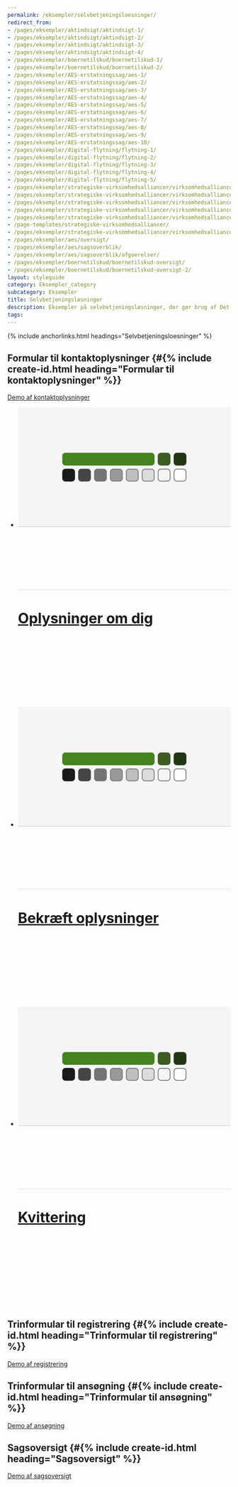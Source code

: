 ```yaml
---
permalink: /eksempler/selvbetjeningsloesninger/
redirect_from:
- /pages/eksempler/aktindsigt/aktindsigt-1/
- /pages/eksempler/aktindsigt/aktindsigt-2/
- /pages/eksempler/aktindsigt/aktindsigt-3/
- /pages/eksempler/aktindsigt/aktindsigt-4/
- /pages/eksempler/boernetilskud/boernetilskud-1/
- /pages/eksempler/boernetilskud/boernetilskud-2/
- /pages/eksempler/AES-erstatningssag/aes-1/
- /pages/eksempler/AES-erstatningssag/aes-2/
- /pages/eksempler/AES-erstatningssag/aes-3/
- /pages/eksempler/AES-erstatningssag/aes-4/
- /pages/eksempler/AES-erstatningssag/aes-5/
- /pages/eksempler/AES-erstatningssag/aes-6/
- /pages/eksempler/AES-erstatningssag/aes-7/
- /pages/eksempler/AES-erstatningssag/aes-8/
- /pages/eksempler/AES-erstatningssag/aes-9/
- /pages/eksempler/AES-erstatningssag/aes-10/
- /pages/eksempler/digital-flytning/flytning-1/
- /pages/eksempler/digital-flytning/flytning-2/
- /pages/eksempler/digital-flytning/flytning-3/
- /pages/eksempler/digital-flytning/flytning-4/
- /pages/eksempler/digital-flytning/flytning-5/
- /pages/eksempler/strategiske-virksomhedsalliancer/virksomhedsalliancer-1/
- /pages/eksempler/strategiske-virksomhedsalliancer/virksomhedsalliancer-2/
- /pages/eksempler/strategiske-virksomhedsalliancer/virksomhedsalliancer-3/
- /pages/eksempler/strategiske-virksomhedsalliancer/virksomhedsalliancer-4/
- /pages/eksempler/strategiske-virksomhedsalliancer/virksomhedsalliancer-5/
- /page-templates/strategiske-virksomhedsalliancer/
- /pages/eksempler/strategiske-virksomhedsalliancer/virksomhedsalliancer-6/
- /pages/eksempler/aes/oversigt/
- /pages/eksempler/aes/sagsoverblik/
- /pages/eksempler/aes/sagsoverblik/afgoerelser/
- /pages/eksempler/boernetilskud/boernetilskud-oversigt/
- /pages/eksempler/boernetilskud/boernetilskud-oversigt-2/
layout: styleguide
category: Eksempler_category
subcategory: Eksempler
title: Selvbetjeningsløsninger
description: Eksempler på selvbetjeningsløsninger, der gør brug af Det Fælles Designsystem
tags:
---
```


{% include anchorlinks.html headings="Selvbetjeningsloesninger" %}

## Formular til kontaktoplysninger {#{% include create-id.html heading="Formular til kontaktoplysninger" %}}

<p class="mt-0">
  <a class="button button-secondary" href="{{ site.baseurl }}/pages/eksempler/formular-til-kontaktoplysninger/formular-1/?r=/eksempler/selvbetjeningsloesninger/%23formular-til-kontaktoplysninger">Demo af kontaktoplysninger</a>
</p>
<ul class="row card-row">
    <li class="col-12 col-sm-6 col-md-4">
        <a class="new-card" href="{{ site.baseurl }}/pages/eksempler/formular-til-kontaktoplysninger/formular-1/?r=/eksempler/selvbetjeningsloesninger/%23formular-til-kontaktoplysninger" id="formular-til-kontaktoplysninger-1" target="_blank">
            <div class="new-card-image" style="aspect-ratio: 1125 / 961;"><img src="/assets/img/cards/Styleguide/card-farver-borgerdk.svg" alt=""></div>
            <div class="new-card-content flex-row align-items-center justify-content-between" style="border-top: 1px solid #dcdcdc;">
                <h2 class="hyphens-manual" style="font-size: 2rem;">Oplysninger om dig</h2>
                <svg class="icon-svg ml-3" aria-label="(åbner i nyt vindue)" focusable="false"><use href="#open-in-new"></use></svg>
            </div>
        </a>
    </li>
    <li class="col-12 col-sm-6 col-md-4">
        <a class="new-card" href="{{ site.baseurl }}/pages/eksempler/formular-til-kontaktoplysninger/formular-2/?r=/eksempler/selvbetjeningsloesninger/%23formular-til-kontaktoplysninger" id="formular-til-kontaktoplysninger-2" target="_blank">
            <div class="new-card-image" style="aspect-ratio: 1125 / 961;"><img src="/assets/img/cards/Styleguide/card-farver-borgerdk.svg" alt=""></div>
            <div class="new-card-content flex-row align-items-center justify-content-between" style="border-top: 1px solid #dcdcdc;">
                <h2 class="hyphens-manual" style="font-size: 2rem;">Bekræft oplysninger</h2>
                <svg class="icon-svg ml-3" aria-label="(åbner i nyt vindue)" focusable="false"><use href="#open-in-new"></use></svg>
            </div>
        </a>
    </li>
    <li class="col-12 col-sm-6 col-md-4">
        <a class="new-card" href="{{ site.baseurl }}/pages/eksempler/formular-til-kontaktoplysninger/formular-3/?r=/eksempler/selvbetjeningsloesninger/%23formular-til-kontaktoplysninger" id="formular-til-kontaktoplysninger-3" target="_blank">
            <div class="new-card-image" style="aspect-ratio: 1125 / 961;"><img src="/assets/img/cards/Styleguide/card-farver-borgerdk.svg" alt=""></div>
            <div class="new-card-content flex-row align-items-center justify-content-between" style="border-top: 1px solid #dcdcdc;">
                <h2 class="hyphens-manual" style="font-size: 2rem;">Kvittering</h2>
                <svg class="icon-svg ml-3" aria-label="(åbner i nyt vindue)" focusable="false"><use href="#open-in-new"></use></svg>
            </div>
        </a>
    </li>
</ul>

## Trinformular til registrering {#{% include create-id.html heading="Trinformular til registrering" %}}

<div class="row screenshot-gallery d-none">
    <div class="col-12 col-sm-6 col-md-4 mb-6">
        <a href="{{ site.baseurl }}/pages/eksempler/trinformular-til-registrering/registrering-1/?r=/eksempler/selvbetjeningsloesninger/%23trinformular-til-registrering" title="Trinformular til registrering, 1. side: Vælg personer" class="screenshot d-block" data-folder="trinformular-til-registrering" data-image="registrering-1"></a>
    </div>
    <div class="col-12 col-sm-6 col-md-4 mb-6">
        <a href="{{ site.baseurl }}/pages/eksempler/trinformular-til-registrering/registrering-2/?r=/eksempler/selvbetjeningsloesninger/%23trinformular-til-registrering" title="Trinformular til registrering, 2. side: Vælg noget mere" class="screenshot d-block" data-folder="trinformular-til-registrering" data-image="registrering-2"></a>
    </div>
    <div class="col-12 col-sm-6 col-md-4 mb-6">
        <a href="{{ site.baseurl }}/pages/eksempler/trinformular-til-registrering/registrering-3/?r=/eksempler/selvbetjeningsloesninger/%23trinformular-til-registrering" title="Trinformular til registrering, 3. side: Vedhæft dokumenter" class="screenshot d-block" data-folder="trinformular-til-registrering" data-image="registrering-3"></a>
    </div>
    <div class="col-12 col-sm-6 col-md-4 mb-6">
        <a href="{{ site.baseurl }}/pages/eksempler/trinformular-til-registrering/registrering-4/?r=/eksempler/selvbetjeningsloesninger/%23trinformular-til-registrering" title="Trinformular til registrering, 4. side: Tidligere registrering" class="screenshot d-block" data-folder="trinformular-til-registrering" data-image="registrering-4"></a>
    </div>
    <div class="col-12 col-sm-6 col-md-4 mb-6">
        <a href="{{ site.baseurl }}/pages/eksempler/trinformular-til-registrering/registrering-5/?r=/eksempler/selvbetjeningsloesninger/%23trinformular-til-registrering" title="Trinformular til registrering, 5. side: Kontaktoplysninger" class="screenshot d-block" data-folder="trinformular-til-registrering" data-image="registrering-5"></a>
    </div>
    <div class="col-12 col-sm-6 col-md-4 mb-6">
        <a href="{{ site.baseurl }}/pages/eksempler/trinformular-til-registrering/registrering-6/?r=/eksempler/selvbetjeningsloesninger/%23trinformular-til-registrering" title="Trinformular til registrering, 6. side: Opsummering" class="screenshot d-block" data-folder="trinformular-til-registrering" data-image="registrering-6"></a>
    </div>
    <div class="col-12 col-sm-6 col-md-4 mb-6">
        <a href="{{ site.baseurl }}/pages/eksempler/trinformular-til-registrering/registrering-7/?r=/eksempler/selvbetjeningsloesninger/%23trinformular-til-registrering" title="Trinformular til registrering, 7. side: Kvittering" class="screenshot d-block" data-folder="trinformular-til-registrering" data-image="registrering-7"></a>
    </div>
</div>
<p class="mt-0">
  <a class="button button-secondary" href="{{ site.baseurl }}/pages/eksempler/trinformular-til-registrering/registrering-1/?r=/eksempler/selvbetjeningsloesninger/%23trinformular-til-registrering">Demo af registrering</a>
</p>

## Trinformular til ansøgning {#{% include create-id.html heading="Trinformular til ansøgning" %}}

<div class="row screenshot-gallery d-none">
    <div class="col-12 col-sm-6 col-md-4 mb-6">
        <a href="{{ site.baseurl }}/pages/eksempler/trinformular-til-ansoegning/ansoegning-1/?r=/eksempler/selvbetjeningsloesninger/%23trinformular-til-ansoegning" title="Trinformular til ansøgning, 1. side: Oplysninger om ansøger" class="screenshot d-block" data-folder="trinformular-til-ansoegning" data-image="ansoegning-1"></a>
    </div>
    <div class="col-12 col-sm-6 col-md-4 mb-6">
        <a href="{{ site.baseurl }}/pages/eksempler/trinformular-til-ansoegning/ansoegning-2/?r=/eksempler/selvbetjeningsloesninger/%23trinformular-til-ansoegning" title="Trinformular til ansøgning, 2. side: Kontaktoplysninger" class="screenshot d-block" data-folder="trinformular-til-ansoegning" data-image="ansoegning-2"></a>
    </div>
    <div class="col-12 col-sm-6 col-md-4 mb-6">
        <a href="{{ site.baseurl }}/pages/eksempler/trinformular-til-ansoegning/ansoegning-3/?r=/eksempler/selvbetjeningsloesninger/%23trinformular-til-ansoegning" title="Trinformular til ansøgning, 3. side: Ansøgningens type" class="screenshot d-block" data-folder="trinformular-til-ansoegning" data-image="ansoegning-3"></a>
    </div>
    <div class="col-12 col-sm-6 col-md-4 mb-6">
        <a href="{{ site.baseurl }}/pages/eksempler/trinformular-til-ansoegning/ansoegning-4/?r=/eksempler/selvbetjeningsloesninger/%23trinformular-til-ansoegning" title="Trinformular til ansøgning, 4. side: Tilføj dokumentation" class="screenshot d-block" data-folder="trinformular-til-ansoegning" data-image="ansoegning-4"></a>
    </div>
    <div class="col-12 col-sm-6 col-md-4 mb-6">
        <a href="{{ site.baseurl }}/pages/eksempler/trinformular-til-ansoegning/ansoegning-5/?r=/eksempler/selvbetjeningsloesninger/%23trinformular-til-ansoegning" title="Trinformular til ansøgning, 5. side: Opsummering" class="screenshot d-block" data-folder="trinformular-til-ansoegning" data-image="ansoegning-5"></a>
    </div>
    <div class="col-12 col-sm-6 col-md-4 mb-6">
        <a href="{{ site.baseurl }}/pages/eksempler/trinformular-til-ansoegning/ansoegning-6/?r=/eksempler/selvbetjeningsloesninger/%23trinformular-til-ansoegning" title="Trinformular til ansøgning, 6. side: Kvittering" class="screenshot d-block" data-folder="trinformular-til-ansoegning" data-image="ansoegning-6"></a>
    </div>
</div>
<p class="mt-0">
  <a class="button button-secondary" href="{{ site.baseurl }}/pages/eksempler/trinformular-til-ansoegning/ansoegning-1/?r=/eksempler/selvbetjeningsloesninger/%23trinformular-til-ansoegning">Demo af ansøgning</a>
</p>

## Sagsoversigt {#{% include create-id.html heading="Sagsoversigt" %}}

<div class="row screenshot-gallery d-none">
    <div class="col-12 col-sm-6 col-md-4 mb-6">
        <a href="{{ site.baseurl }}/pages/eksempler/sagsoversigt/find-sag/?r=/eksempler/selvbetjeningsloesninger/%23sagsoversigt" title="Sagsoversigt, 1. side: Find sag" class="screenshot d-block" data-folder="sagsoversigt" data-image="find-sag"></a>
    </div>
    <div class="col-12 col-sm-6 col-md-4 mb-6">
        <a href="{{ site.baseurl }}/pages/eksempler/sagsoversigt/find-sag/sagsnr-123456789/?r=/eksempler/selvbetjeningsloesninger/%23sagsoversigt" title="Sagsoversigt, 2. side: Sagsnr. 123456789" class="screenshot d-block" data-folder="sagsoversigt" data-image="sagsnr-123456789"></a>
    </div>
    <div class="col-12 col-sm-6 col-md-4 mb-6">
        <a href="{{ site.baseurl }}/pages/eksempler/sagsoversigt/find-sag/sagsnr-123456789/afgoerelser/?r=/eksempler/selvbetjeningsloesninger/%23sagsoversigt" title="Sagsoversigt, 3. side: Afgørelser" class="screenshot d-block" data-folder="sagsoversigt" data-image="afgoerelser"></a>
    </div>
</div>
<p class="mt-0">
  <a class="button button-secondary" href="{{ site.baseurl }}/pages/eksempler/sagsoversigt/find-sag/?r=/eksempler/selvbetjeningsloesninger/%23sagsoversigt">Demo af sagsoversigt</a>
</p>